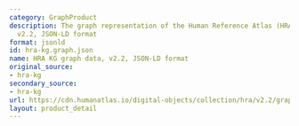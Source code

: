 ```yaml
---
category: GraphProduct
description: The graph representation of the Human Reference Atlas (HRA) dataset,
  v2.2, JSON-LD format
format: jsonld
id: hra-kg.graph.json
name: HRA KG graph data, v2.2, JSON-LD format
original_source:
- hra-kg
secondary_source:
- hra-kg
url: https://cdn.humanatlas.io/digital-objects/collection/hra/v2.2/graph.json
layout: product_detail
---
```

